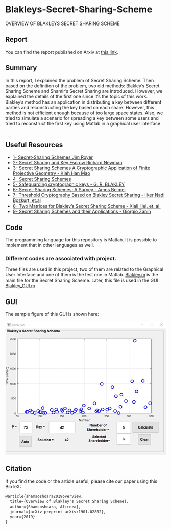 # Blakleys-Secret-Sharing-Scheme
OVERVIEW OF BLAKLEYS SECRET SHARING SCHEME


## Report
You can find the report published on Arxiv at [this link](https://arxiv.org/pdf/1901.02802.pdf).


## Summary
In this report, I explained the problem of Secret Sharing Scheme. Then based on the definition of the problem, two old methods: Blakley’s Secret Sharing Scheme and Shamir’s Secret Sharing are introduced. However, we explained the details of the first one since it’s the topic of this work. Blakley’s method has an application in distributing a key between different parties and reconstructing the key based on each share. However, this method is not efficient enough because of too large space states. Also, we tried to simulate a
scenario for spreading a key between some users and tried to reconstruct the first key using Matlab in a graphical user interface.<br/><br/>


## Useful Resources
* [1- Secret-Sharing Schemes Jim Royer](https://github.com/AlirezaShamsoshoara/Blakleys-Secret-Sharing-Scheme/blob/main/resources/10secret.pdf)
* [2- Secret Sharing and Key Escrow Richard Newman](https://github.com/AlirezaShamsoshoara/Blakleys-Secret-Sharing-Scheme/blob/main/resources/Key_Escrow_and_Secret_Sharing.ppt)
* [3- Secret Sharing Schemes A Cryptographic Application of Finite Projective Geometry - Kiah Han Mao](https://github.com/AlirezaShamsoshoara/Blakleys-Secret-Sharing-Scheme/blob/main/resources/KHMreport.pdf)
* [4- Secret Sharing Schemes](https://github.com/AlirezaShamsoshoara/Blakleys-Secret-Sharing-Scheme/blob/main/resources/LN8.pdf)
* [5- Safeguarding cryptographic keys - G. R. BLAKLEY](https://github.com/AlirezaShamsoshoara/Blakleys-Secret-Sharing-Scheme/blob/main/resources/Safeguarding_cryptographic_keys.pdf)
* [6- Secret-Sharing Schemes: A Survey - Amos Beimel](https://github.com/AlirezaShamsoshoara/Blakleys-Secret-Sharing-Scheme/blob/main/resources/Survey.pdf)
* [7- Threshold Cryptography Based on Blakley Secret Sharing - Ilker Nadi Bozkurt, et.al](https://github.com/AlirezaShamsoshoara/Blakleys-Secret-Sharing-Scheme/blob/main/resources/Threshold_Cryptography_Based_on_Blakley_Secret_Sharing.pdf)
* [8- Two Matrices for Blakley’s Secret Sharing Scheme - Xiali Hei, et. al.](https://github.com/AlirezaShamsoshoara/Blakleys-Secret-Sharing-Scheme/blob/main/resources/Two_Matrices_for_Blakleys_Secret_Sharing_Scheme.pdf)
* [9- Secret Sharing Schemes and their Applications - Giorgio Zanin](https://github.com/AlirezaShamsoshoara/Blakleys-Secret-Sharing-Scheme/blob/main/resources/zanin.pdf)
 


## Code
The programming language for this repository is Matlab. It is possible to implement that in other languages as well.<br/>
### Different codes are associated with project.<br/>
Three files are used in this project, two of them are related to the Graphical User Interface and one of them is the test one in Matlab. 
[Blakley.m](https://github.com/AlirezaShamsoshoara/Blakleys-Secret-Sharing-Scheme/blob/main/Blakley.m) is the main file for the Secret Sharing Scheme. Later, this file is used in the GUI [Blakley_GUI.m](https://github.com/AlirezaShamsoshoara/Blakleys-Secret-Sharing-Scheme/blob/main/Blakley_GUI.m)


## GUI
The sample figure of this GUI is shown here:<br/><br/>
![Alt text](/resources/simulation.jpg)


## Citation
If you find the code or the article useful, please cite our paper using this BibTeX:
```
@article{shamsoshoara2019overview,
  title={Overview of Blakley's Secret Sharing Scheme},
  author={Shamsoshoara, Alireza},
  journal={arXiv preprint arXiv:1901.02802},
  year={2019}
}
```
